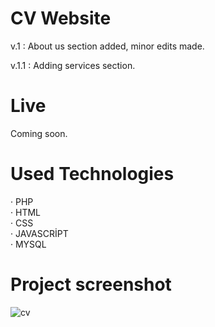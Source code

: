# CV Website

v.1 : About us section added, minor edits made.

v.1.1 : Adding services section.

# Live

Coming soon.

# Used Technologies

· PHP<br>
· HTML<br>
· CSS<br>
· JAVASCRİPT<br>
· MYSQL<br>

# Project screenshot

![cv](https://user-images.githubusercontent.com/40199261/124458736-0265f000-dd96-11eb-9e2e-f18b4d2d4228.png)
